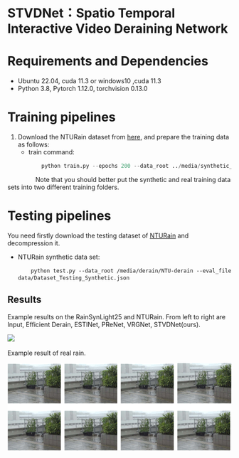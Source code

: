 # STVDNet：Spatio Temporal Interactive Video Deraining Network
# Requirements and Dependencies
* Ubuntu 22.04, cuda 11.3 or windows10 ,cuda 11.3
* Python 3.8, Pytorch 1.12.0, torchvision 0.13.0

# Training pipelines
1. Download the NTURain dataset from [here](https://github.com/hotndy/SPAC-SupplementaryMaterials), and prepare the training data as follows:
    - train command:
        ```python
            python train.py --epochs 200 --data_root ../media/synthetic_NTURain --train_file data/Dataset_Training_Synthetic.json --eval_file data/Dataset_Testing_Synthetic.json --val_mode all --batch_size 2 --input_residue --F_npic --backbone resnet18 --checkpoint_dir_C ./checkpoint/C --checkpoint_dir_F ./checkpoint/F --eval_num_batch 10000 --lr_C 0.0001 --lr_F 0.0001 --logdir ./log/ --use_bilstm --resume 
        ```

&nbsp; &nbsp; &nbsp; &nbsp; &nbsp; &nbsp; &nbsp; &nbsp; Note that you should better put the synthetic and real training data sets into two different training folders.


# Testing pipelines
You need firstly download the testing dataset of [NTURain](https://github.com/hotndy/SPAC-SupplementaryMaterials) and decompression it.

+ NTURain synthetic data set:
    ```
        python test.py --data_root /media/derain/NTU-derain --eval_file data/Dataset_Testing_Synthetic.json 
    ```

## Results 
Example results on the RainSynLight25 and NTURain. From left to right are Input, Efficient Derain, ESTINet, PReNet, VRGNet, STVDNet(ours).

<img src=https://github.com/O-Y-ZONE/STVDNet/blob/main/image/results.png>  

Example result of real rain.

<img src=https://github.com/O-Y-ZONE/STVDNet/blob/main/image/real.png> 
